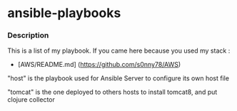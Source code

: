 # ansible-playbooks

### Description

This is a list of my playbook.
If you came here because you used my stack :
* [AWS/README.md] (https://github.com/s0nny78/AWS)

"host" is the playbook used for Ansible Server to configure its own host file 

"tomcat" is the one deployed to others hosts to install tomcat8, and put clojure collector
